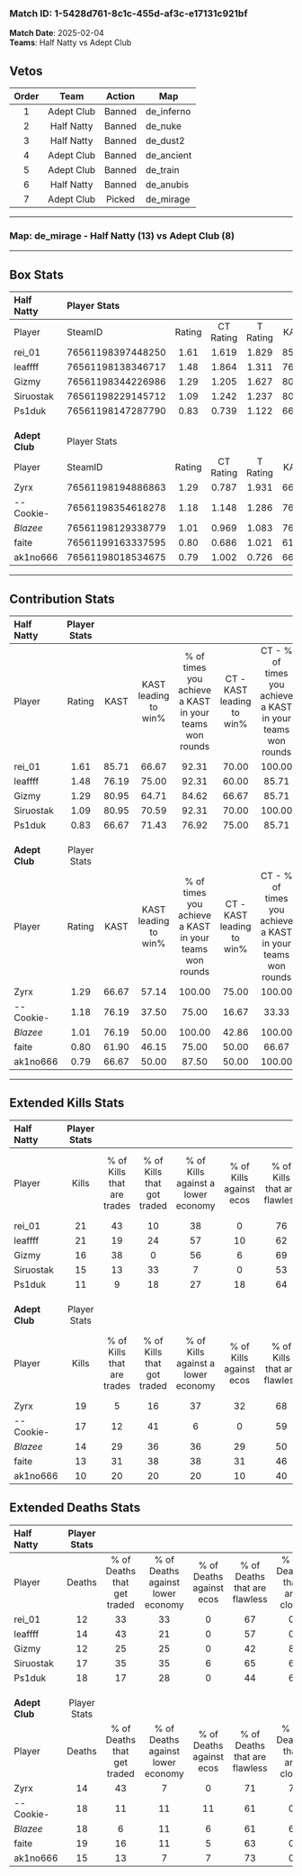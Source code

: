 ### Match ID: 1-5428d761-8c1c-455d-af3c-e17131c921bf  
**Match Date**: 2025-02-04  
**Teams**: Half Natty vs Adept Club  

## Vetos  

| Order | Team | Action | Map |
| :---: | :--: | :----: | --- |
| 1 | Adept Club | Banned | de_inferno |
| 2 | Half Natty | Banned | de_nuke |
| 3 | Half Natty | Banned | de_dust2 |
| 4 | Adept Club | Banned | de_ancient |
| 5 | Adept Club | Banned | de_train |
| 6 | Half Natty | Banned | de_anubis |
| 7 | Adept Club | Picked | de_mirage |

---  

### **Map**: de_mirage - Half Natty (13) vs Adept Club (8)  
---  

## Box Stats  

| **Half Natty** | Player Stats      |        |           |          |       |       |       |         |        |      |     |
| :- | :- | :-: | :-: | :-: | :-: | :-: | :-: | :-: | :-: | :-: | :-: |
| Player         | SteamID           | Rating | CT Rating | T Rating | KAST  |  ADR  | Kills | Assists | Deaths | K/D  | HS% |
| rei_01         | 76561198397448250 |  1.61  |   1.619   |  1.829   | 85.71 | 101.8 |  21   |    7    |   12   | 1.75 | 52  |
| leaffff        | 76561198138346717 |  1.48  |   1.864   |  1.311   | 76.19 | 101.4 |  21   |    5    |   14   | 1.50 | 47  |
| Gizmy          | 76561198344226986 |  1.29  |   1.205   |  1.627   | 80.95 | 79.4  |  16   |    6    |   12   | 1.33 | 31  |
| Siruostak      | 76561198229145712 |  1.09  |   1.242   |  1.237   | 80.95 | 69.9  |  15   |    5    |   17   | 0.88 | 33  |
| Ps1duk         | 76561198147287790 |  0.83  |   0.739   |  1.122   | 66.67 | 78.1  |  11   |    7    |   18   | 0.61 | 72  |
|                |                   |        |           |          |       |       |       |         |        |      |     |
|                |                   |        |           |          |       |       |       |         |        |      |     |
|                |                   |        |           |          |       |       |       |         |        |      |     |
| **Adept Club** | Player Stats      |        |           |          |       |       |       |         |        |      |     |
| Player         | SteamID           | Rating | CT Rating | T Rating | KAST  |  ADR  | Kills | Assists | Deaths | K/D  | HS% |
| Zyrx           | 76561198194886863 |  1.29  |   0.787   |  1.931   | 66.67 | 92.1  |  19   |    4    |   14   | 1.36 | 36  |
| --Cookie-      | 76561198354618278 |  1.18  |   1.148   |  1.286   | 76.19 | 88.2  |  17   |    7    |   18   | 0.94 | 64  |
| _Blazee_       | 76561198129338779 |  1.01  |   0.969   |  1.083   | 76.19 | 73.1  |  14   |    8    |   18   | 0.78 | 42  |
| faite          | 76561199163337595 |  0.80  |   0.686   |  1.021   | 61.90 | 67.6  |  13   |    4    |   19   | 0.68 | 53  |
| ak1no666       | 76561198018534675 |  0.79  |   1.002   |  0.726   | 66.67 | 57.6  |  10   |    6    |   15   | 0.67 | 20  |
---  

## Contribution Stats  

| **Half Natty** | Player Stats |       |                      |                                                        |                           |                                                             |                          |                                                            |
| :- | :-: | :-: | :-: | :-: | :-: | :-: | :-: | :-: |
| Player         |    Rating    | KAST  | KAST leading to win% | % of times you achieve a KAST in your teams won rounds | CT - KAST leading to win% | CT - % of times you achieve a KAST in your teams won rounds | T - KAST leading to win% | T - % of times you achieve a KAST in your teams won rounds |
| rei_01         |     1.61     | 85.71 |        66.67         |                         92.31                          |           70.00           |                           100.00                            |          62.50           |                           83.33                            |
| leaffff        |     1.48     | 76.19 |        75.00         |                         92.31                          |           60.00           |                            85.71                            |          100.00          |                           100.00                           |
| Gizmy          |     1.29     | 80.95 |        64.71         |                         84.62                          |           66.67           |                            85.71                            |          62.50           |                           83.33                            |
| Siruostak      |     1.09     | 80.95 |        70.59         |                         92.31                          |           70.00           |                           100.00                            |          71.43           |                           83.33                            |
| Ps1duk         |     0.83     | 66.67 |        71.43         |                         76.92                          |           75.00           |                            85.71                            |          66.67           |                           66.67                            |
|                |              |       |                      |                                                        |                           |                                                             |                          |                                                            |
|                |              |       |                      |                                                        |                           |                                                             |                          |                                                            |
|                |              |       |                      |                                                        |                           |                                                             |                          |                                                            |
| **Adept Club** | Player Stats |       |                      |                                                        |                           |                                                             |                          |                                                            |
| Player         |    Rating    | KAST  | KAST leading to win% | % of times you achieve a KAST in your teams won rounds | CT - KAST leading to win% | CT - % of times you achieve a KAST in your teams won rounds | T - KAST leading to win% | T - % of times you achieve a KAST in your teams won rounds |
| Zyrx           |     1.29     | 66.67 |        57.14         |                         100.00                         |           75.00           |                           100.00                            |          50.00           |                           100.00                           |
| --Cookie-      |     1.18     | 76.19 |        37.50         |                         75.00                          |           16.67           |                            33.33                            |          50.00           |                           100.00                           |
| _Blazee_       |     1.01     | 76.19 |        50.00         |                         100.00                         |           42.86           |                           100.00                            |          55.56           |                           100.00                           |
| faite          |     0.80     | 61.90 |        46.15         |                         75.00                          |           50.00           |                            66.67                            |          44.44           |                           80.00                            |
| ak1no666       |     0.79     | 66.67 |        50.00         |                         87.50                          |           50.00           |                           100.00                            |          50.00           |                           80.00                            |
---  

## Extended Kills Stats  

| **Half Natty** | Player Stats |                            |                            |                                    |                         |                              |                                 |                                       |                    |           |
| :- | :-: | :-: | :-: | :-: | :-: | :-: | :-: | :-: | :-: | :-: |
| Player         |    Kills     | % of Kills that are trades | % of Kills that got traded | % of Kills against a lower economy | % of Kills against ecos | % of Kills that are flawless | % of Kills that are close duels | % of Kills that are assisted by flash | Pistol Round Kills | AWP Kills |
| rei_01         |      21      |             43             |             10             |                 38                 |            0            |              76              |                5                |                   0                   |         4          |     0     |
| leaffff        |      21      |             19             |             24             |                 57                 |           10            |              62              |                0                |                   0                   |         0          |     0     |
| Gizmy          |      16      |             38             |             0              |                 56                 |            6            |              69              |                0                |                   0                   |         0          |     0     |
| Siruostak      |      15      |             13             |             33             |                 7                  |            0            |              53              |                0                |                   0                   |         3          |     0     |
| Ps1duk         |      11      |             9              |             18             |                 27                 |           18            |              64              |                9                |                   0                   |         3          |     0     |
|                |              |                            |                            |                                    |                         |                              |                                 |                                       |                    |           |
|                |              |                            |                            |                                    |                         |                              |                                 |                                       |                    |           |
|                |              |                            |                            |                                    |                         |                              |                                 |                                       |                    |           |
| **Adept Club** | Player Stats |                            |                            |                                    |                         |                              |                                 |                                       |                    |           |
| Player         |    Kills     | % of Kills that are trades | % of Kills that got traded | % of Kills against a lower economy | % of Kills against ecos | % of Kills that are flawless | % of Kills that are close duels | % of Kills that are assisted by flash | Pistol Round Kills | AWP Kills |
| Zyrx           |      19      |             5              |             16             |                 37                 |           32            |              68              |                5                |                   0                   |         0          |     0     |
| --Cookie-      |      17      |             12             |             41             |                 6                  |            0            |              59              |                0                |                   0                   |         3          |     0     |
| _Blazee_       |      14      |             29             |             36             |                 36                 |           29            |              50              |                7                |                   0                   |         0          |     0     |
| faite          |      13      |             31             |             38             |                 38                 |           31            |              46              |                0                |                   8                   |         1          |     0     |
| ak1no666       |      10      |             20             |             20             |                 20                 |           10            |              40              |               10                |                  20                   |         0          |     5     |
## Extended Deaths Stats  

| **Half Natty** | Player Stats |                             |                                   |                          |                               |                            |                           |               |
| :- | :-: | :-: | :-: | :-: | :-: | :-: | :-: | :-: |
| Player         |    Deaths    | % of Deaths that get traded | % of Deaths against lower economy | % of Deaths against ecos | % of Deaths that are flawless | % of Deaths that are close | % of Deaths while blinded | Deaths to AWP |
| rei_01         |      12      |             33              |                33                 |            0             |              67               |             0              |             0             |       2       |
| leaffff        |      14      |             43              |                21                 |            0             |              57               |             0              |             7             |       1       |
| Gizmy          |      12      |             25              |                25                 |            0             |              42               |             8              |             8             |       1       |
| Siruostak      |      17      |             35              |                35                 |            6             |              65               |             6              |             0             |       1       |
| Ps1duk         |      18      |             17              |                28                 |            0             |              44               |             6              |             6             |       0       |
|                |              |                             |                                   |                          |                               |                            |                           |               |
|                |              |                             |                                   |                          |                               |                            |                           |               |
|                |              |                             |                                   |                          |                               |                            |                           |               |
| **Adept Club** | Player Stats |                             |                                   |                          |                               |                            |                           |               |
| Player         |    Deaths    | % of Deaths that get traded | % of Deaths against lower economy | % of Deaths against ecos | % of Deaths that are flawless | % of Deaths that are close | % of Deaths while blinded | Deaths to AWP |
| Zyrx           |      14      |             43              |                 7                 |            0             |              71               |             7              |             0             |       0       |
| --Cookie-      |      18      |             11              |                11                 |            11            |              61               |             0              |             0             |       0       |
| _Blazee_       |      18      |              6              |                11                 |            6             |              61               |             6              |             0             |       0       |
| faite          |      19      |             16              |                11                 |            5             |              63               |             0              |             0             |       0       |
| ak1no666       |      15      |             13              |                 7                 |            7             |              73               |             0              |             0             |       0       |
